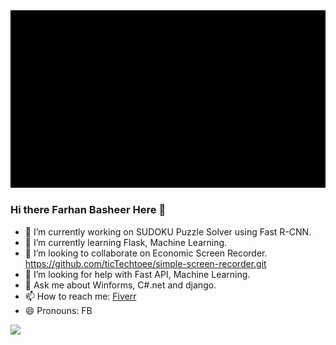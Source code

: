 <img src="https://github.com/ticTechtoee/ticTechtoee/blob/37fbbf8a6b3cc09d94b840e0923c1739c16bae5b/GIF-1.gif">

### Hi there Farhan Basheer Here 👋

- 🔭 I’m currently working on SUDOKU Puzzle Solver using Fast R-CNN.
- 🌱 I’m currently learning Flask, Machine Learning.
- 👯 I’m looking to collaborate on Economic Screen Recorder. https://github.com/ticTechtoee/simple-screen-recorder.git
- 🤔 I’m looking for help with Fast API, Machine Learning.
- 💬 Ask me about Winforms, C#.net and django.
- 📫 How to reach me: [Fiverr](https://www.fiverr.com/uniquedesign_01/)
- 😄 Pronouns: FB


<img src="https://github-readme-stats.vercel.app/api?username=ticTechtoee&&show_icons=true&title_color=000000&icon_color=000000&text_color=ffffff&bg_color=4285F4">
